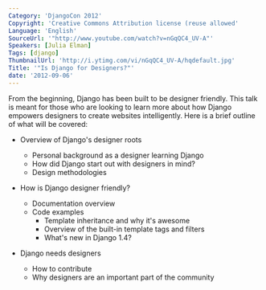 ```yaml
---
Category: 'DjangoCon 2012'
Copyright: 'Creative Commons Attribution license (reuse allowed'
Language: 'English'
SourceUrl: '"http://www.youtube.com/watch?v=nGqQC4_UV-A"'
Speakers: [Julia Elman]
Tags: [django]
ThumbnailUrl: 'http://i.ytimg.com/vi/nGqQC4_UV-A/hqdefault.jpg'
Title: '"Is Django for Designers?"'
date: '2012-09-06'
---
```

From the beginning, Django has been built to be designer friendly. This talk
is meant for those who are looking to learn more about how Django empowers
designers to create websites intelligently. Here is a brief outline of what
will be covered:

  * Overview of Django's designer roots
    * Personal background as a designer learning Django
    * How did Django start out with designers in mind?
    * Design methodologies
  * How is Django designer friendly?

    * Documentation overview
    * Code examples
      * Template inheritance and why it's awesome
      * Overview of the built-in template tags and filters
      * What's new in Django 1.4?
  * Django needs designers

    * How to contribute
    * Why designers are an important part of the community

